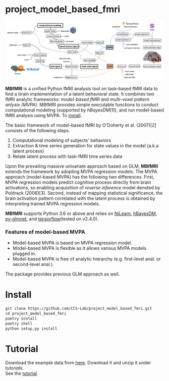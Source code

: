 # project_model_based_fmri
<p align="center">
  <img src="https://github.com/CCS-Lab/project_model_based_fmri/blob/main/images/flowchart_temp.png" width="1000px">
</p>

**MBfMRI** is a unified Python fMRI analysis tool on task-based fMRI data to find a brain implementation of a latent behavioral state.
It combines two fMRI analytic frameworks: *model-based fMRI* and *multi-voxel pattern anlysis (MVPA)*. MBfMRI provides simple executable functions to conduct 
computational modeling (supported by *hBayesDM*[1]), and run model-based fMRI analysis using MVPA. To [install](#Installation).

The basic framework of model-based fMRI by O'Doherty et al. (2007)[2] consists of the following steps.

1) Computational modeling of subjects' behaviors
2) Extraction & time series generation for state values in the model (a.k.a latent process)
3) Relate latent process with task-fMRI time series data

Upon the prevailing massive univariate approach based on GLM, **MBfMRI** extends the framework by adopting MVPA regression models. The MVPA approach (model-based MVPA) has the following two  differences. First, MVPA regression models predict cognitive process directly from brain activations, so enabling acquisition of *reverse inference* model denoted by Poldrack (2006)[3]. Second, instead of mapping statistical significance, the brain activation pattern correlated with the latent process is obtained by interpreting trained MVPA regression models.

**MBfMRI** supports Python 3.6 or above and relies on [NiLearn](https://github.com/nilearn/nilearn), [hBayesDM](https://github.com/CCS-Lab/hBayesDM/tree/develop/Python), [py-glmnet](https://github.com/civisanalytics/python-glmnet), and [tensorflow](https://www.tensorflow.org/api_docs/python/tf/keras?hl=ko)(tested on v2.4.0).

### Features of model-based MVPA

- Model-based MVPA is based on MVPA regression model.
- Model-based MVPA is flexible as it allows various MVPA models plugged in.
- Model-based MVPA is free of analytic hierarchy (e.g. first-level anal. or second-level anal.).

The package provides previous GLM approach as well.



# Install

```
git clone https://github.com/CCS-Lab/project_model_based_fmri.git
cd project_model_based_fmri
poetry install
poetry shell
python setup.py install
```

# Tutorial

Download the example data from [here](https://drive.google.com/file/d/1nmHwyxgrCfMQ3EhDhdFb3BwToEzMArqN/view?usp=sharing). Download it and unzip it under *tutorials*.<br>
See the [tutorial](https://github.com/CCS-Lab/project_model_based_fmri/blob/main/tutorials/tutorial.ipynb).
